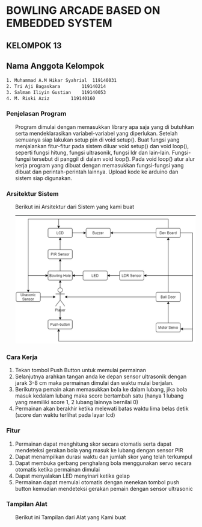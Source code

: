 # BOWLING ARCADE BASED ON EMBEDDED SYSTEM

## KELOMPOK 13
## Nama Anggota Kelompok
	1. Muhammad A.M Hikar Syahrial	119140031
	2. Tri Aji Bagaskara		119140214
	3. Salman Iliyin Gustian	119140053
	4. M. Riski Aziz 		119140160

### Penjelasan Program
<ul>Program dimulai dengan memasukkan library apa saja yang di butuhkan serta mendeklarasikan variabel-variabel yang diperlukan. Setelah semuanya siap lakukan setup pin di void setup(). Buat fungsi yang menjalankan fitur-fitur pada sistem diluar void setup() dan void loop(), seperti fungsi hitung, fungsi ultrasonik, fungsi ldr dan lain-lain. Fungsi-fungsi tersebut di panggil di dalam void loop(). Pada void loop() atur alur kerja program yang dibuat dengan memasukkan fungsi-fungsi yang dibuat dan perintah-perintah lainnya. Upload kode ke arduino dan sistem siap digunakan. </ul>

### Arsitektur Sistem
<ul>Berikut ini Arsitektur dari Sistem yang kami buat</ul>
<ul> <img src="/Arsitektur_Sistem/Arsitektur-Sistem.png" /> </ul>

### Cara Kerja
1. Tekan tombol Push Button untuk memulai permainan
2. Selanjutnya arahkan tangan anda ke depan sensor ultrasonik dengan jarak 3-8 cm maka permainan dimulai dan waktu mulai berjalan.
3. Berikutnya pemain akan memasukkan bola ke dalam lubang, jika bola masuk kedalam lubang maka score bertambah satu (hanya 1 lubang yang memiliki score 1, 2 lubang lainnya bernilai 0)
4. Permainan akan berakhir ketika melewati batas waktu lima belas detik (score dan waktu terlihat pada layar lcd)

### Fitur
1. Permainan dapat menghitung skor secara otomatis serta dapat mendeteksi gerakan bola yang masuk ke lubang dengan sensor PIR
2. Dapat menampilkan durasi waktu dan jumlah skor yang telah terkumpul
3. Dapat membuka gerbang penghalang bola menggunakan servo secara otomatis ketika permainan dimulai
4. Dapat menyalakan LED menyinari ketika gelap
5. Permainan dapat memulai otomatis dengan menekan tombol push button kemudian mendeteksi gerakan pemain dengan sensor ultrasonic

### Tampilan Alat
<ul>Berikut ini Tampilan dari Alat yang Kami buat</ul>
<ul> <img src="" /> </ul>
